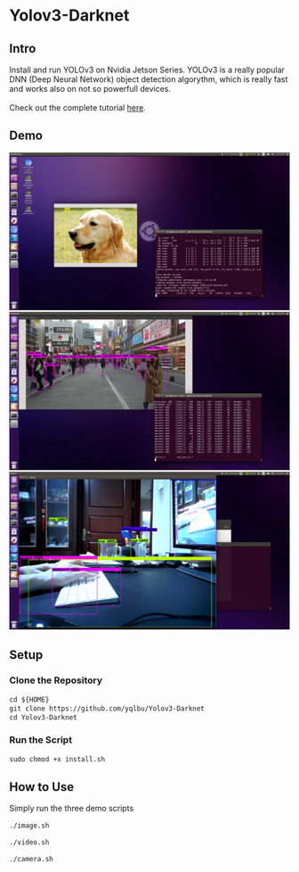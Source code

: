 # Yolov3-Darknet

## Intro

Install and run YOLOv3 on Nvidia Jetson Series. YOLOv3 is a really popular DNN (Deep Neural Network) object detection algorythm, which is really fast and works also on not so powerfull devices. \
 \
Check out the complete tutorial [here](https://www.hikariai.net).

## Demo

![](demo-screenshots/demo001.jpg)
![](demo-screenshots/demo002.jpg)
![](demo-screenshots/demo003.jpg)

## Setup

### Clone the Repository
```
cd ${HOME}
git clone https://github.com/yqlbu/Yolov3-Darknet
cd Yolov3-Darknet
```
### Run the Script
```
sudo chmod +x install.sh
```

## How to Use

Simply run the three demo scripts
```
./image.sh
```
```
./video.sh
```
```
./camera.sh
```
